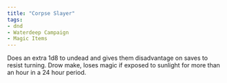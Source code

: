 ```yaml
---
title: "Corpse Slayer"
tags: 
- dnd
- Waterdeep Campaign
- Magic Items
---
```


Does an extra 1d8 to undead and gives them disadvantage on saves to resist turning. Drow make, loses magic if exposed to sunlight for more than an hour in a 24 hour period.
